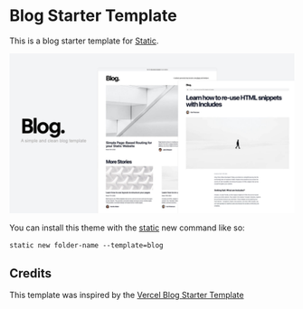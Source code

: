 # Blog Starter Template

This is a blog starter template for [Static](https://static.devdojo.com).

![Blog Starter Template Cover Photo](https://raw.githubusercontent.com/static-templates/blog/main/assets/images/cover.jpg)

You can install this theme with the [static](https://www.npmjs.com/package/@devdojo/static) new command like so:

```
static new folder-name --template=blog
```

## Credits

This template was inspired by the [Vercel Blog Starter Template](https://vercel.com/templates/next.js/blog-starter-kit)
